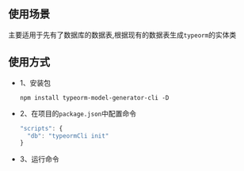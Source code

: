 ## 使用场景
主要适用于先有了数据库的数据表,根据现有的数据表生成`typeorm`的实体类

## 使用方式

- 1、安装包

  ```shell
  npm install typeorm-model-generator-cli -D
  ```

* 2、在项目的`package.json`中配置命令

  ```js
  "scripts": {
    "db": "typeormCli init"
  }
  ```

* 3、运行命令
